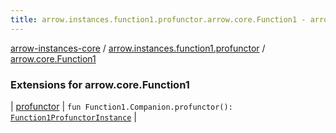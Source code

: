 ```yaml
---
title: arrow.instances.function1.profunctor.arrow.core.Function1 - arrow-instances-core
---
```


[arrow-instances-core](../../index.html) / [arrow.instances.function1.profunctor](../index.html) / [arrow.core.Function1](./index.html)

### Extensions for arrow.core.Function1

| [profunctor](profunctor.html) | `fun Function1.Companion.profunctor(): `[`Function1ProfunctorInstance`](../../arrow.instances/-function1-profunctor-instance/index.html) |

